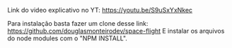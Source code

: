 Link do video explicativo no YT: https://youtu.be/S9uSxYxNkec

Para instalação basta fazer um clone desse link: https://github.com/douglasmonteirodev/space-flight
E instalar os arquivos do node modules com o "NPM INSTALL".
